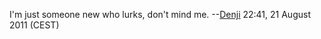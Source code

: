 I'm just someone new who lurks, don't mind me.
--[Denji](User:Denji "wikilink") 22:41, 21 August 2011 (CEST)